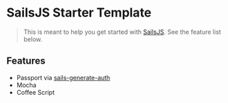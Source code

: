# SailsJS Starter Template
> This is meant to help you get started with [SailsJS](http://sailsjs.org). See the feature list below.

## Features
- Passport via [sails-generate-auth](https://github.com/kasperisager/sails-generate-auth)
- Mocha
- Coffee Script
